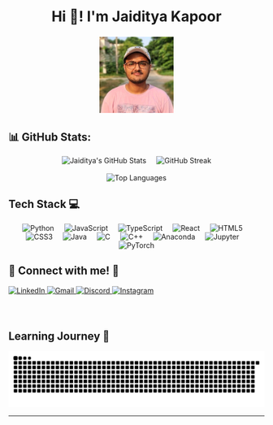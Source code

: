 <h1 align="center">Hi 👋! I'm Jaiditya Kapoor</h1>

### 

<div align="center">
  <img src="jai.jpeg" height="150" alt="Jaiditya's Photo" />
</div>

###

## 📊 GitHub Stats:
<div align="center">
  <div style="display: flex; justify-content: center; gap: 20px;">
    <img src="https://github-readme-stats.vercel.app/api?username=JAK0707&theme=dark&hide_border=false&include_all_commits=true&count_private=false" alt="Jaiditya's GitHub Stats" />
    <img src="https://github-readme-streak-stats.herokuapp.com/?user=JAK0707&theme=dark&hide_border=false" alt="GitHub Streak" />
  </div>
  <br/>
  <img src="https://github-readme-stats.vercel.app/api/top-langs/?username=JAK0707&theme=dark&hide_border=false&include_all_commits=true&count_private=false&layout=compact" alt="Top Languages" />
</div>

###

<h2 align="left">Tech Stack 💻</h2>
<div align="center">
  <img src="https://cdn.jsdelivr.net/gh/devicons/devicon/icons/python/python-original.svg" height="50" alt="Python" />
  <img width="12" />
  <img src="https://cdn.jsdelivr.net/gh/devicons/devicon/icons/javascript/javascript-original.svg" height="50" alt="JavaScript" />
  <img width="12" />
  <img src="https://cdn.jsdelivr.net/gh/devicons/devicon/icons/typescript/typescript-original.svg" height="50" alt="TypeScript" />
  <img width="12" />
  <img src="https://cdn.jsdelivr.net/gh/devicons/devicon/icons/react/react-original.svg" height="50" alt="React" />
  <img width="12" />
  <img src="https://cdn.jsdelivr.net/gh/devicons/devicon/icons/html5/html5-original.svg" height="50" alt="HTML5" />
  <img width="12" />
  <img src="https://cdn.jsdelivr.net/gh/devicons/devicon/icons/css3/css3-original.svg" height="50" alt="CSS3" />
  <img width="12" />
  <img src="https://cdn.jsdelivr.net/gh/devicons/devicon/icons/java/java-original.svg" height="50" alt="Java" />
  <img width="12" />
  <img src="https://skillicons.dev/icons?i=c" height="50" alt="C" />
  <img width="12" />
  <img src="https://cdn.jsdelivr.net/gh/devicons/devicon/icons/cplusplus/cplusplus-original.svg" height="50" alt="C++" />
  <img width="12" />
  <img src="https://cdn.jsdelivr.net/gh/devicons/devicon/icons/anaconda/anaconda-original.svg" height="50" alt="Anaconda" />
  <img width="12" />
  <img src="https://cdn.jsdelivr.net/gh/devicons/devicon/icons/jupyter/jupyter-original.svg" height="50" alt="Jupyter" />
  <img width="12" />
  <img src="https://cdn.simpleicons.org/pytorch/EE4C2C" height="50" alt="PyTorch" />
</div>

###

<h2 align="left">🌟 Connect with me! 🌟</h2>
<div align="left">
  <a href="https://www.linkedin.com/in/jak0707/" target="_blank">
    <img src="https://img.shields.io/static/v1?message=LinkedIn&logo=linkedin&label=&color=0077B5&logoColor=white&labelColor=&style=for-the-badge" height="35" alt="LinkedIn" />
  </a>
  <a href="mailto:jkapoor_be23@thapar.edu" target="_blank">
    <img src="https://img.shields.io/static/v1?message=Gmail&logo=gmail&label=&color=D14836&logoColor=white&labelColor=&style=for-the-badge" height="35" alt="Gmail" />
  </a>
  <a href="https://discord.com/users/jak0707" target="_blank">
    <img src="https://img.shields.io/static/v1?message=Discord&logo=discord&label=&color=7289DA&logoColor=white&labelColor=&style=for-the-badge" height="35" alt="Discord" />
  </a>
  <a href="https://www.instagram.com/jaiditya.kapoor/" target="_blank">
    <img src="https://img.shields.io/static/v1?message=Instagram&logo=instagram&label=&color=E4405F&logoColor=white&labelColor=&style=for-the-badge" height="35" alt="Instagram" />
  </a>
</div>

###

<br clear="both">


<h2 align="left">Learning Journey 🚀</h2>
<picture>
  <source media="(prefers-color-scheme: dark)" srcset="https://raw.githubusercontent.com/JAK0707/JAK0707/output/github-snake-dark.svg" />
  <source media="(prefers-color-scheme: light)" srcset="https://raw.githubusercontent.com/JAK0707/JAK0707/output/github-snake.svg" />
  <img alt="github-snake" src="https://raw.githubusercontent.com/JAK0707/JAK0707/output/github-snake.svg" />
</picture>

---
